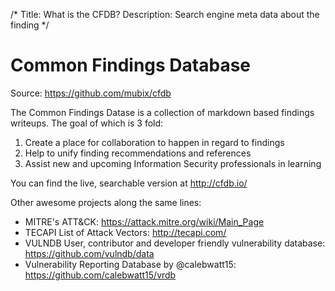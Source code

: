/*
Title: What is the CFDB?
Description: Search engine meta data about the finding
*/

# Common Findings Database

Source: https://github.com/mubix/cfdb

The Common Findings Datase is a collection of markdown based findings writeups.
The goal of which is 3 fold:

1. Create a place for collaboration to happen in regard to findings
2. Help to unify finding recommendations and references
3. Assist new and upcoming Information Security professionals in learning

You can find the live, searchable version at http://cfdb.io/

Other awesome projects along the same lines:

- MITRE's ATT&CK: https://attack.mitre.org/wiki/Main_Page
- TECAPI List of Attack Vectors: http://tecapi.com/
- VULNDB User, contributor and developer friendly vulnerability database: https://github.com/vulndb/data
- Vulnerability Reporting Database by @calebwatt15: https://github.com/calebwatt15/vrdb